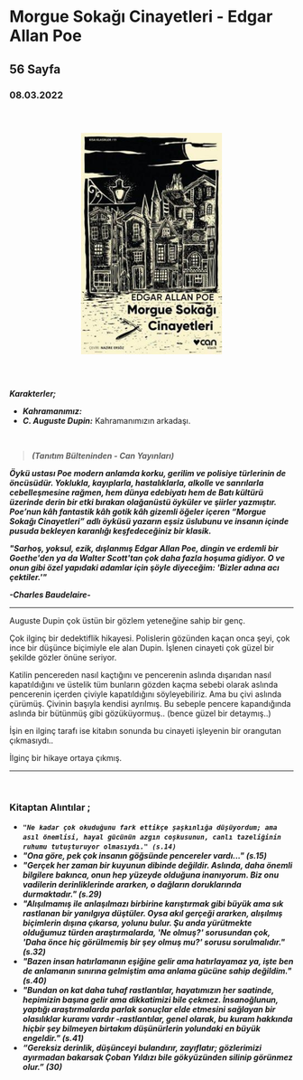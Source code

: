   
# Morgue Sokağı Cinayetleri - Edgar Allan Poe
##  56 Sayfa
### 08.03.2022
  
<br>

  <p align="center" style="padding: 10px">
    <img alt="Morgue-Sokağı-Cinayetleri-Edgar-Allan-Poe" src="../images/114_morgue_sokagi_cinayetleri.jpg" width="250">
    <br>

<br>
<br>

***Karakterler;***
- ***Kahramanımız:***
- ***C. Auguste Dupin:*** Kahramanımızın arkadaşı.


<br>

> ***(Tanıtım Bülteninden - Can Yayınları)***

***Öykü ustası Poe modern anlamda korku, gerilim ve polisiye türlerinin de öncüsüdür. Yoklukla, kayıplarla, hastalıklarla, alkolle ve sanrılarla cebelleşmesine rağmen, hem dünya edebiyatı hem de Batı kültürü üzerinde derin bir etki bırakan olağanüstü öyküler ve şiirler yazmıştır. Poe’nun kâh fantastik kâh gotik kâh gizemli öğeler içeren “Morgue Sokağı Cinayetleri” adlı öyküsü yazarın eşsiz üslubunu ve insanın içinde pusuda bekleyen karanlığı keşfedeceğiniz bir klasik.***

***"Sarhoş, yoksul, ezik, dışlanmış Edgar Allan Poe, dingin ve erdemli bir Goethe'den ya da Walter Scott'tan çok daha fazla hoşuma gidiyor. O ve onun gibi özel yapıdaki adamlar için şöyle diyeceğim: 'Bizler adına acı çektiler.'"***

***-Charles Baudelaire-***
_____

 Auguste Dupin çok üstün bir gözlem yeteneğine sahip bir genç.

Çok ilginç bir dedektiflik hikayesi. Polislerin gözünden kaçan onca şeyi, çok ince bir düşünce biçimiyle ele alan Dupin. İşlenen cinayeti çok  güzel bir şekilde gözler önüne seriyor.

Katilin pencereden nasıl kaçtığını ve pencerenin aslında dışarıdan nasıl kapatıldığını ve üstelik tüm bunların gözden kaçma sebebi olarak aslında pencerenin içerden çiviyle kapatıldığını söyleyebiliriz. Ama bu çivi aslında çürümüş. Çivinin başıyla kendisi ayrılmış. Bu sebeple pencere kapandığında aslında bir bütünmüş gibi gözüküyormuş.. (bence güzel bir detaymış..)

İşin en ilginç tarafı ise kitabın sonunda bu cinayeti işleyenin bir orangutan çıkmasıydı.. 

İlginç bir hikaye ortaya çıkmış. 

____



<br>

### Kitaptan Alıntılar ;
- ***`"Ne kadar çok okuduğunu fark ettikçe şaşkınlığa düşüyordum; ama asıl önemlisi, hayal gücünün azgın coşkusunun, canlı tazeliğinin ruhumu tutuşturuyor olmasıydı." (s.14)`***
- ***"Ona göre, pek çok insanın göğsünde pencereler vardı..." (s.15)***
- ***"Gerçek her zaman bir kuyunun dibinde değildir. Aslında, daha önemli bilgilere bakınca, onun hep yüzeyde olduğuna inanıyorum. Biz onu vadilerin derinliklerinde ararken, o dağların doruklarında durmaktadır." (s.29)***
- ***"Alışılmamış ile anlaşılmazı birbirine karıştırmak gibi büyük ama sık rastlanan bir yanılgıya düştüler. Oysa akıl gerçeği ararken, alışılmış biçimlerin dışına çıkarsa, yolunu bulur. Şu anda yürütmekte olduğumuz türden araştırmalarda, 'Ne olmuş?' sorusundan çok, 'Daha önce hiç görülmemiş bir şey olmuş mu?' sorusu sorulmalıdır." (s.32)***
- ***"Bazen insan hatırlamanın eşiğine gelir ama hatırlayamaz ya, işte ben de anlamanın sınırına gelmiştim ama anlama gücüne sahip değildim." (s.40)***
- ***"Bundan on kat daha tuhaf rastlantılar, hayatımızın her saatinde, hepimizin başına gelir ama dikkatimizi bile çekmez. İnsanoğlunun, yaptığı araştırmalarda parlak sonuçlar elde etmesini sağlayan bir olasılıklar kuramı vardır -rastlantılar, genel olarak, bu kuram hakkında hiçbir şey bilmeyen birtakım düşünürlerin yolundaki en büyük engeldir." (s.41)***
- ***“Gereksiz derinlik, düşünceyi bulandırır, zayıflatır; gözlerimizi ayırmadan bakarsak Çoban Yıldızı bile gökyüzünden silinip görünmez olur.” (30)***